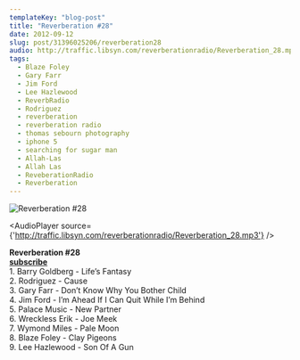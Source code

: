 ```yaml
---
templateKey: "blog-post"
title: "Reverberation #28"
date: 2012-09-12
slug: post/31396025206/reverberation28
audio: http://traffic.libsyn.com/reverberationradio/Reverberation_28.mp3
tags:
  - Blaze Foley
  - Gary Farr
  - Jim Ford
  - Lee Hazlewood
  - ReverbRadio
  - Rodriguez
  - reverberation
  - reverberation radio
  - thomas sebourn photography
  - iphone 5
  - searching for sugar man
  - Allah-Las
  - Allah Las
  - ReveberationRadio
  - Reverberation
---
```


![Reverberation #28](../images/f14ccb6732de91ab81b6fb40c7f878fa5a68c2e2a7705af1ff99333c31d32d5b.jpg)

<AudioPlayer source={'http://traffic.libsyn.com/reverberationradio/Reverberation_28.mp3'} />

<p><strong>Reverberation #28<br /><strong><a href="http://itunes.apple.com/us/podcast/reverberation-radio/id520739212?ign-mpt=uo%3D4" title="subscribe" target="_blank">subscribe</a></strong><br /></strong>1. Barry Goldberg - Life&rsquo;s Fantasy<br />2. Rodriguez - Cause<br />3. Gary Farr - Don&rsquo;t Know Why You Bother Child<br />4. Jim Ford - I&rsquo;m Ahead If I Can Quit While I&rsquo;m Behind<br />5. Palace Music - New Partner<br />6. Wreckless Erik - Joe Meek<br />7. Wymond Miles - Pale Moon<br />8. Blaze Foley - Clay Pigeons<br />9. Lee Hazlewood - Son Of A Gun</p>
